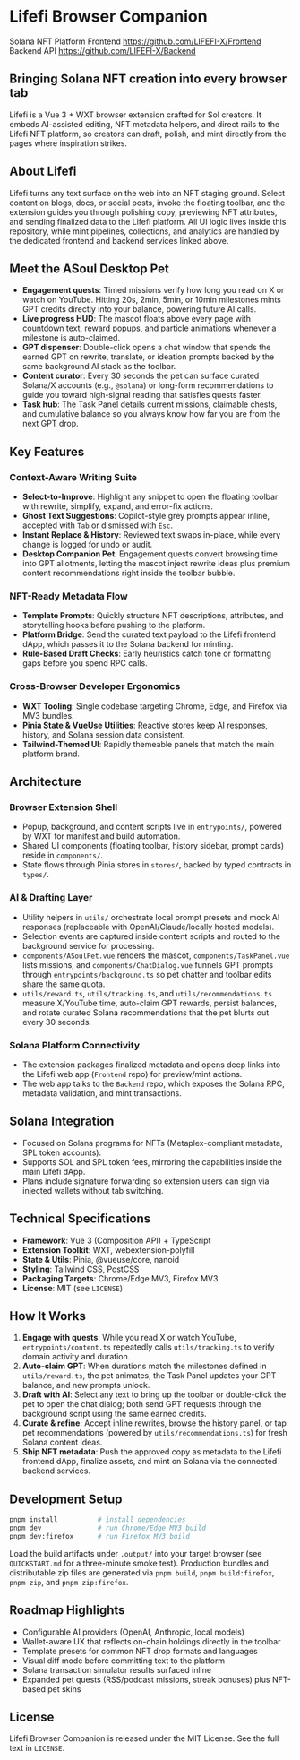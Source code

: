 ﻿# Lifefi Browser Companion

Solana NFT Platform Frontend https://github.com/LIFEFI-X/Frontend  
Backend API https://github.com/LIFEFI-X/Backend

## Bringing Solana NFT creation into every browser tab

Lifefi is a Vue 3 + WXT browser extension crafted for Sol creators. It embeds AI-assisted editing, NFT metadata helpers, and direct rails to the Lifefi NFT platform, so creators can draft, polish, and mint directly from the pages where inspiration strikes.

## About Lifefi

Lifefi turns any text surface on the web into an NFT staging ground. Select content on blogs, docs, or social posts, invoke the floating toolbar, and the extension guides you through polishing copy, previewing NFT attributes, and sending finalized data to the Lifefi platform. All UI logic lives inside this repository, while mint pipelines, collections, and analytics are handled by the dedicated frontend and backend services linked above.

## Meet the ASoul Desktop Pet

- **Engagement quests**: Timed missions verify how long you read on X or watch on YouTube. Hitting 20s, 2min, 5min, or 10min milestones mints GPT credits directly into your balance, powering future AI calls.
- **Live progress HUD**: The mascot floats above every page with countdown text, reward popups, and particle animations whenever a milestone is auto-claimed.
- **GPT dispenser**: Double-click opens a chat window that spends the earned GPT on rewrite, translate, or ideation prompts backed by the same background AI stack as the toolbar.
- **Content curator**: Every 30 seconds the pet can surface curated Solana/X accounts (e.g., `@solana`) or long-form recommendations to guide you toward high-signal reading that satisfies quests faster.
- **Task hub**: The Task Panel details current missions, claimable chests, and cumulative balance so you always know how far you are from the next GPT drop.

## Key Features

### Context-Aware Writing Suite
- **Select-to-Improve**: Highlight any snippet to open the floating toolbar with rewrite, simplify, expand, and error-fix actions.
- **Ghost Text Suggestions**: Copilot-style grey prompts appear inline, accepted with `Tab` or dismissed with `Esc`.
- **Instant Replace & History**: Reviewed text swaps in-place, while every change is logged for undo or audit.
- **Desktop Companion Pet**: Engagement quests convert browsing time into GPT allotments, letting the mascot inject rewrite ideas plus premium content recommendations right inside the toolbar bubble.

### NFT-Ready Metadata Flow
- **Template Prompts**: Quickly structure NFT descriptions, attributes, and storytelling hooks before pushing to the platform.
- **Platform Bridge**: Send the curated text payload to the Lifefi frontend dApp, which passes it to the Solana backend for minting.
- **Rule-Based Draft Checks**: Early heuristics catch tone or formatting gaps before you spend RPC calls.

### Cross-Browser Developer Ergonomics
- **WXT Tooling**: Single codebase targeting Chrome, Edge, and Firefox via MV3 bundles.
- **Pinia State & VueUse Utilities**: Reactive stores keep AI responses, history, and Solana session data consistent.
- **Tailwind-Themed UI**: Rapidly themeable panels that match the main platform brand.

## Architecture

### Browser Extension Shell
- Popup, background, and content scripts live in `entrypoints/`, powered by WXT for manifest and build automation.
- Shared UI components (floating toolbar, history sidebar, prompt cards) reside in `components/`.
- State flows through Pinia stores in `stores/`, backed by typed contracts in `types/`.

### AI & Drafting Layer
- Utility helpers in `utils/` orchestrate local prompt presets and mock AI responses (replaceable with OpenAI/Claude/locally hosted models).
- Selection events are captured inside content scripts and routed to the background service for processing.
- `components/ASoulPet.vue` renders the mascot, `components/TaskPanel.vue` lists missions, and `components/ChatDialog.vue` funnels GPT prompts through `entrypoints/background.ts` so pet chatter and toolbar edits share the same quota.
- `utils/reward.ts`, `utils/tracking.ts`, and `utils/recommendations.ts` measure X/YouTube time, auto-claim GPT rewards, persist balances, and rotate curated Solana recommendations that the pet blurts out every 30 seconds.

### Solana Platform Connectivity
- The extension packages finalized metadata and opens deep links into the Lifefi web app (`Frontend` repo) for preview/mint actions.
- The web app talks to the `Backend` repo, which exposes the Solana RPC, metadata validation, and mint transactions.

## Solana Integration

- Focused on Solana programs for NFTs (Metaplex-compliant metadata, SPL token accounts).
- Supports SOL and SPL token fees, mirroring the capabilities inside the main Lifefi dApp.
- Plans include signature forwarding so extension users can sign via injected wallets without tab switching.

## Technical Specifications

- **Framework**: Vue 3 (Composition API) + TypeScript
- **Extension Toolkit**: WXT, webextension-polyfill
- **State & Utils**: Pinia, @vueuse/core, nanoid
- **Styling**: Tailwind CSS, PostCSS
- **Packaging Targets**: Chrome/Edge MV3, Firefox MV3
- **License**: MIT (see `LICENSE`)

## How It Works

1. **Engage with quests**: While you read X or watch YouTube, `entrypoints/content.ts` repeatedly calls `utils/tracking.ts` to verify domain activity and duration.
2. **Auto-claim GPT**: When durations match the milestones defined in `utils/reward.ts`, the pet animates, the Task Panel updates your GPT balance, and new prompts unlock.
3. **Draft with AI**: Select any text to bring up the toolbar or double-click the pet to open the chat dialog; both send GPT requests through the background script using the same earned credits.
4. **Curate & refine**: Accept inline rewrites, browse the history panel, or tap pet recommendations (powered by `utils/recommendations.ts`) for fresh Solana content ideas.
5. **Ship NFT metadata**: Push the approved copy as metadata to the Lifefi frontend dApp, finalize assets, and mint on Solana via the connected backend services.

## Development Setup

```bash
pnpm install          # install dependencies
pnpm dev              # run Chrome/Edge MV3 build
pnpm dev:firefox      # run Firefox MV3 build
```

Load the build artifacts under `.output/` into your target browser (see `QUICKSTART.md` for a three-minute smoke test). Production bundles and distributable zip files are generated via `pnpm build`, `pnpm build:firefox`, `pnpm zip`, and `pnpm zip:firefox`.

## Roadmap Highlights

- Configurable AI providers (OpenAI, Anthropic, local models)
- Wallet-aware UX that reflects on-chain holdings directly in the toolbar
- Template presets for common NFT drop formats and languages
- Visual diff mode before committing text to the platform
- Solana transaction simulator results surfaced inline
- Expanded pet quests (RSS/podcast missions, streak bonuses) plus NFT-based pet skins

## License

Lifefi Browser Companion is released under the MIT License. See the full text in `LICENSE`.



